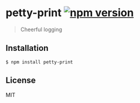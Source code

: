 # petty-print  [![npm version][npm-image]][npm-url]

> Cheerful logging

## Installation

    $ npm install petty-print

## License

MIT

[npm-image]: https://img.shields.io/npm/v/petty-print.svg?style=flat-square
[npm-url]: https://www.npmjs.com/package/petty-print
